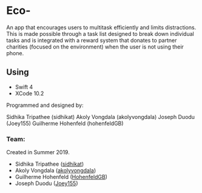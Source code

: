 # Eco-
An app that encourages users to multitask efficiently and limits distractions. This is made possible through a task list designed to break down individual tasks and is integrated with a reward system that donates to partner charities (focused on the environment) when the user is not using their phone. 

## Using 

+ Swift 4
+ XCode 10.2 

Programmed and designed by: 

Sidhika Tripathee (sidhikat)
Akoly Vongdala (akolyvongdala)
Joseph Duodu (Joey155)
Guilherme Hohenfeld (hohenfeldGB)

### Team:

Created in Summer 2019.

+ Sidhika Tripathee ([sidhikat](https://github.com/sidhikat))
+ Akoly Vongdala ([akolyvongdala](https://github.com/akolyvongdala))
+ Guilherme Hohenfeld ([HohenfeldGB](https://github.com/HohenfeldGB))
+ Joseph Duodu ([Joey155](https://github.com/Joey155))
